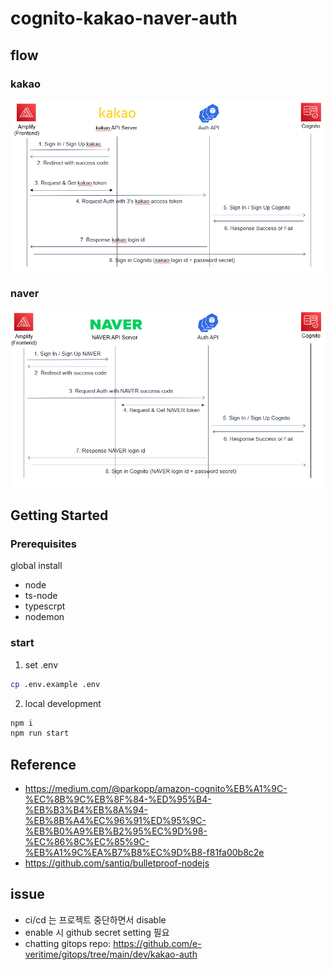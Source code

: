 # cognito-kakao-naver-auth

## flow

### kakao

![kakao_login](/kakao_login.png)

### naver

![naver_login](/naver_login.png)

## Getting Started

### Prerequisites

global install

- node
- ts-node
- typescrpt
- nodemon

### start

1. set .env

```bash
cp .env.example .env
```

2. local development

```bash
npm i
npm run start
```

## Reference

- https://medium.com/@parkopp/amazon-cognito%EB%A1%9C-%EC%8B%9C%EB%8F%84-%ED%95%B4-%EB%B3%B4%EB%8A%94-%EB%8B%A4%EC%96%91%ED%95%9C-%EB%B0%A9%EB%B2%95%EC%9D%98-%EC%86%8C%EC%85%9C-%EB%A1%9C%EA%B7%B8%EC%9D%B8-f81fa00b8c2e
- https://github.com/santiq/bulletproof-nodejs

## issue

- ci/cd 는 프로젝트 중단하면서 disable
- enable 시 github secret setting 필요
- chatting gitops repo: https://github.com/e-veritime/gitops/tree/main/dev/kakao-auth
